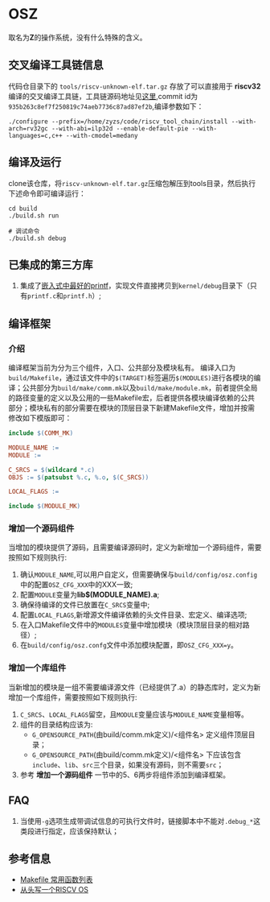 # OSZ

取名为**Z**的操作系统，没有什么特殊的含义。

## 交叉编译工具链信息

代码仓目录下的 `tools/riscv-unknown-elf.tar.gz` 存放了可以直接用于 **riscv32** 编译的交叉编译工具链，工具链源码地址见[这里](https://github.com/riscv-collab/riscv-gnu-toolchain),commit id为`935b263c8ef7f250819c74aeb7736c87ad87ef2b`,编译参数如下：

```shell
./configure --prefix=/home/zyzs/code/riscv_tool_chain/install --with-arch=rv32gc --with-abi=ilp32d --enable-default-pie --with-languages=c,c++ --with-cmodel=medany
```

## 编译及运行

clone该仓库，将`riscv-unknown-elf.tar.gz`压缩包解压到tools目录，然后执行下述命令即可编译运行：

```shell
cd build
./build.sh run

# 调试命令
./build.sh debug
```

## 已集成的第三方库

1. 集成了[嵌入式中最好的printf](https://github.com/mpaland/printf)，实现文件直接拷贝到`kernel/debug`目录下（只有`printf.c`和`printf.h`）;

## 编译框架

### 介绍

编译框架当前为分为三个组件，入口、公共部分及模块私有。
编译入口为`build/Makefile`，通过该文件中的`$(TARGET)`标签遍历`$(MODULES)`进行各模块的编译；公共部分为`build/make/comm.mk`以及`build/make/module.mk`，前者提供全局的路径变量的定义以及公用的一些Makefile宏，后者提供各模块编译依赖的公共部分；模块私有的部分需要在模块的顶层目录下新建Makefile文件，增加并按需修改如下模版即可：
```Makefile
include $(COMM_MK)

MODULE_NAME := 
MODULE := 

C_SRCS = $(wildcard *.c)
OBJS := $(patsubst %.c, %.o, $(C_SRCS))

LOCAL_FLAGS := 

include $(MODULE_MK)
```

### 增加一个源码组件

当增加的模块提供了源码，且需要编译源码时，定义为新增加一个源码组件，需要按照如下规则执行:

1. 确认`MODULE_NAME`,可以用户自定义，但需要确保与`build/config/osz.config`中的配置`OSZ_CFG_XXX`中的XXX一致;
2. 配置`MODULE`变量为**lib$(MODULE_NAME).a**;
3. 确保待编译的文件已放置在`C_SRCS`变量中;
4. 配置`LOCAL_FLAGS`,新增源文件编译依赖的头文件目录、宏定义、编译选项;
5. 在入口Makefile文件中的`MODULES`变量中增加模块（模块顶层目录的相对路径）;
6. 在`build/config/osz.confg`文件中添加模块配置，即`OSZ_CFG_XXX=y`。

### 增加一个库组件

当新增加的模块是一组不需要编译源文件（已经提供了.a）的静态库时，定义为新增加一个库组件，需要按照如下规则执行:

1. `C_SRCS`、`LOCAL_FLAGS`留空，且`MODULE`变量应该与`MODULE_NAME`变量相等。
2. 组件的目录结构应该为: 
    * `G_OPENSOURCE_PATH`(由build/comm.mk定义)/<组件名> 定义组件顶层目录；
    * `G_OPENSOURCE_PATH`(由build/comm.mk定义)/<组件名> 下应该包含`include`、`lib`、`src`三个目录，如果没有源码，则不需要`src`；
3. 参考 **增加一个源码组件** 一节中的5、6两步将组件添加到编译框架。

## FAQ

1. 当使用`-g`选项生成带调试信息的可执行文件时，链接脚本中不能对`.debug_*`这类段进行指定，应该保持默认；

## 参考信息

* [Makefile 常用函数列表](https://github.com/marmotedu/geekbang-go/blob/master/makefile/Makefile%E5%B8%B8%E7%94%A8%E5%87%BD%E6%95%B0%E5%88%97%E8%A1%A8.md)
* [从头写一个RISCV OS](https://github.com/plctlab/riscv-operating-system-mooc)